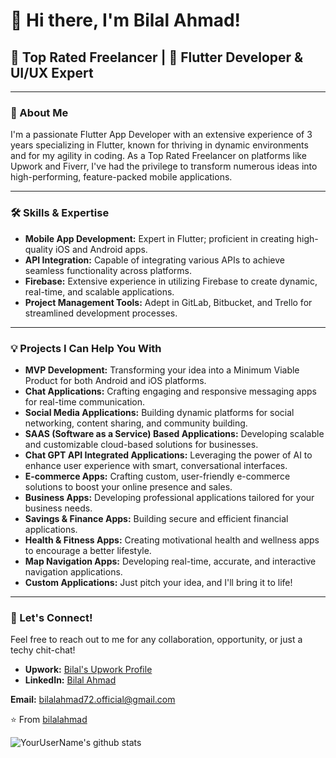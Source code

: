 # 👋 Hi there, I'm Bilal Ahmad!

## 🌟 Top Rated Freelancer | 📱 Flutter Developer & UI/UX Expert

---

### 📖 About Me

I'm a passionate Flutter App Developer with an extensive experience of 3 years specializing in Flutter, known for thriving in dynamic environments and for my agility in coding. As a Top Rated Freelancer on platforms like Upwork and Fiverr, I've had the privilege to transform numerous ideas into high-performing, feature-packed mobile applications.

---

### 🛠️ Skills & Expertise

* **Mobile App Development:** Expert in Flutter; proficient in creating high-quality iOS and Android apps.
* **API Integration:** Capable of integrating various APIs to achieve seamless functionality across platforms.
* **Firebase:** Extensive experience in utilizing Firebase to create dynamic, real-time, and scalable applications.
* **Project Management Tools:** Adept in GitLab, Bitbucket, and Trello for streamlined development processes.

---

### 💡 Projects I Can Help You With

* **MVP Development:** Transforming your idea into a Minimum Viable Product for both Android and iOS platforms.
* **Chat Applications:** Crafting engaging and responsive messaging apps for real-time communication.
* **Social Media Applications:** Building dynamic platforms for social networking, content sharing, and community building.
* **SAAS (Software as a Service) Based Applications:** Developing scalable and customizable cloud-based solutions for businesses.
* **Chat GPT API Integrated Applications:** Leveraging the power of AI to enhance user experience with smart, conversational interfaces.
* **E-commerce Apps:** Crafting custom, user-friendly e-commerce solutions to boost your online presence and sales.
* **Business Apps:** Developing professional applications tailored for your business needs.
* **Savings & Finance Apps:** Building secure and efficient financial applications.
* **Health & Fitness Apps:** Creating motivational health and wellness apps to encourage a better lifestyle.
* **Map Navigation Apps:** Developing real-time, accurate, and interactive navigation applications.
* **Custom Applications:** Just pitch your idea, and I'll bring it to life!

---

### 🤝 Let's Connect!

Feel free to reach out to me for any collaboration, opportunity, or just a techy chit-chat!

* **Upwork:** [Bilal's Upwork Profile](https://www.upwork.com/freelancers/bilalahmad72)
* **LinkedIn:** [Bilal Ahmad](https://www.linkedin.com/in/freelancer-bilalahmad72)

**Email:** bilalahmad72.official@gmail.com

⭐ From [bilalahmad](https://github.com/flutter99)

![YourUserName's github stats](https://github-readme-stats.vercel.app/api?username=bilalahmad72&show_icons=true&theme=radical)

<!---
flutter99/flutter99 is a ✨ special ✨ repository because its `README.md` (this file) appears on your GitHub profile.
You can click the Preview link to take a look at your changes.
--->
